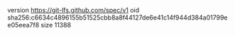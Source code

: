 version https://git-lfs.github.com/spec/v1
oid sha256:c6634c4896155b51525cbb8a8f44127de6e41c14f944d384a01799ee05eea7f8
size 11388
